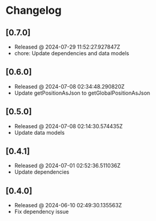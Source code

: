 # Changelog

## [0.7.0]

- Released @ 2024-07-29 11:52:27.927847Z
- chore: Update dependencies and data models

## [0.6.0]

- Released @ 2024-07-08 02:34:48.290820Z
- Update getPositionAsJson to getGlobalPositionAsJson

## [0.5.0]

- Released @ 2024-07-08 02:14:30.574435Z
- Update data models

## [0.4.1]

- Released @ 2024-07-01 02:52:36.511036Z
- Update dependencies

## [0.4.0]

- Released @ 2024-06-10 02:49:30.135563Z
- Fix dependency issue
